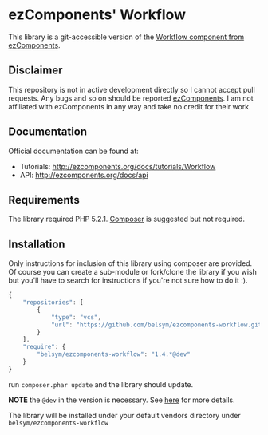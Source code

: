 ezComponents' Workflow
=====================

This library is a git-accessible version of the [Workflow component from ezComponents](http://ezcomponents.org/docs/tutorials).

Disclaimer
----

This repository is not in active development directly so I cannot accept pull requests. Any bugs and so on should be reported [ezComponents](http://ezcomponents.org). I am not affiliated with ezComponents in any way and take no credit for their work.

Documentation
-------------

Official documentation can be found at:

- Tutorials: http://ezcomponents.org/docs/tutorials/Workflow
- API: http://ezcomponents.org/docs/api

Requirements
------------

The library required PHP 5.2.1. [Composer](http://getcomposer.org) is suggested but not required.

Installation
------------

Only instructions for inclusion of this library using composer are provided. Of course you can create a sub-module or fork/clone the library if you wish but you'll have to search for instructions if you're not sure how to do it :).

```javascript
{
    "repositories": [
        {
            "type": "vcs",
            "url": "https://github.com/belsym/ezcomponents-workflow.git"
        }
    ],
    "require": {
        "belsym/ezcomponents-workflow": "1.4.*@dev"
    }
}
```

run `composer.phar update` and the library should update.

**NOTE** the `@dev` in the version is necessary. See [here](https://groups.google.com/forum/#!topic/composer-dev/_g3ASeIFlrc/discussion) for more details.


The library will be installed under your default vendors directory under `belsym/ezcomponents-workflow`

